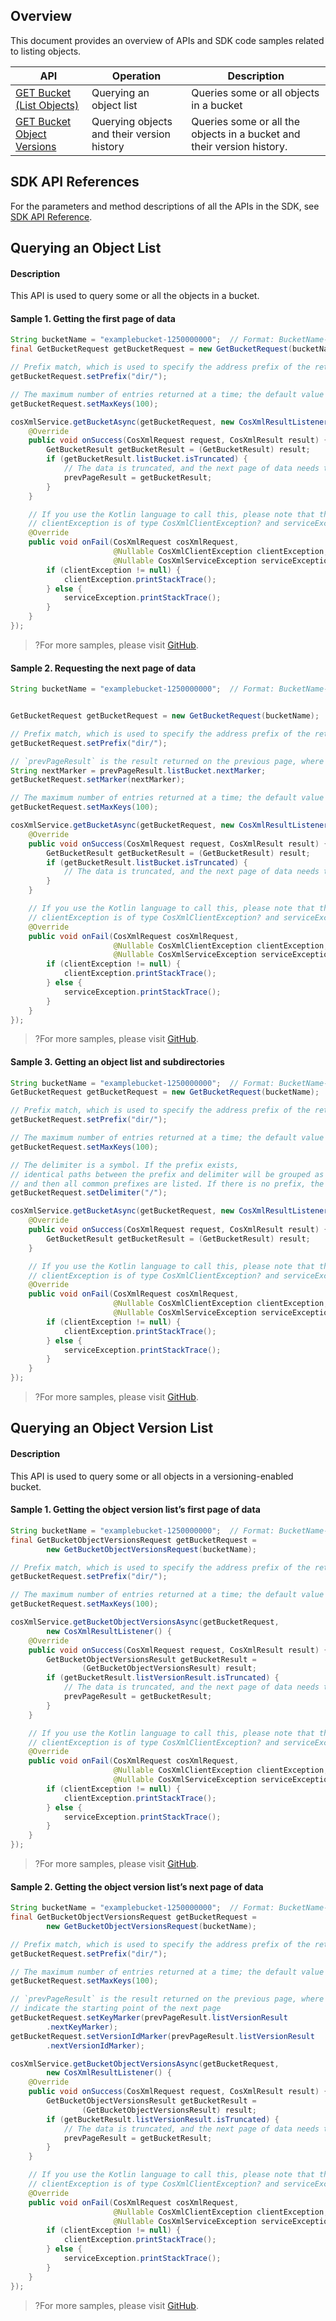 ## Overview

This document provides an overview of APIs and SDK code samples related to listing objects.

| API | Operation | Description |
| ------------------------------------------------------------ | -------------- | ----------------------------------------- |
| [GET Bucket (List Objects)](https://intl.cloud.tencent.com/document/product/436/30614) | Querying an object list | Queries some or all objects in a bucket |
| [GET Bucket Object Versions](https://intl.cloud.tencent.com/document/product/436/31551) | Querying objects and their version history | Queries some or all the objects in a bucket and their version history. |

## SDK API References

For the parameters and method descriptions of all the APIs in the SDK, see [SDK API Reference](https://cos-android-sdk-doc-1253960454.file.myqcloud.com/).

## Querying an Object List

#### Description

This API is used to query some or all the objects in a bucket.

#### Sample 1. Getting the first page of data

[//]: # (.cssg-snippet-get-bucket)
```java
String bucketName = "examplebucket-1250000000";  // Format: BucketName-APPID;
final GetBucketRequest getBucketRequest = new GetBucketRequest(bucketName);

// Prefix match, which is used to specify the address prefix of the returned objects
getBucketRequest.setPrefix("dir/");

// The maximum number of entries returned at a time; the default value is 1,000
getBucketRequest.setMaxKeys(100);

cosXmlService.getBucketAsync(getBucketRequest, new CosXmlResultListener() {
    @Override
    public void onSuccess(CosXmlRequest request, CosXmlResult result) {
        GetBucketResult getBucketResult = (GetBucketResult) result;
        if (getBucketResult.listBucket.isTruncated) {
            // The data is truncated, and the next page of data needs to be pulled
            prevPageResult = getBucketResult;
        }
    }

    // If you use the Kotlin language to call this, please note that the exception in the callback method is nullable; otherwise, the onFail method will not be called back, that is:
    // clientException is of type CosXmlClientException? and serviceException is of type CosXmlServiceException?
    @Override
    public void onFail(CosXmlRequest cosXmlRequest,
                       @Nullable CosXmlClientException clientException,
                       @Nullable CosXmlServiceException serviceException) {
        if (clientException != null) {
            clientException.printStackTrace();
        } else {
            serviceException.printStackTrace();
        }
    }
});
```

>?For more samples, please visit [GitHub](https://github.com/tencentyun/cos-snippets/tree/master/Android/app/src/androidTest/java/com/tencent/qcloud/cosxml/cssg/ListObjects.java).

#### Sample 2. Requesting the next page of data

[//]: # (.cssg-snippet-get-bucket-next-page)
```java
String bucketName = "examplebucket-1250000000";  // Format: BucketName-APPID;


GetBucketRequest getBucketRequest = new GetBucketRequest(bucketName);

// Prefix match, which is used to specify the address prefix of the returned objects
getBucketRequest.setPrefix("dir/");

// `prevPageResult` is the result returned on the previous page, where `nextMarker` indicates the starting point of the next page
String nextMarker = prevPageResult.listBucket.nextMarker;
getBucketRequest.setMarker(nextMarker);

// The maximum number of entries returned at a time; the default value is 1,000
getBucketRequest.setMaxKeys(100);

cosXmlService.getBucketAsync(getBucketRequest, new CosXmlResultListener() {
    @Override
    public void onSuccess(CosXmlRequest request, CosXmlResult result) {
        GetBucketResult getBucketResult = (GetBucketResult) result;
        if (getBucketResult.listBucket.isTruncated) {
            // The data is truncated, and the next page of data needs to be pulled
        }
    }

    // If you use the Kotlin language to call this, please note that the exception in the callback method is nullable; otherwise, the onFail method will not be called back, that is:
    // clientException is of type CosXmlClientException? and serviceException is of type CosXmlServiceException?
    @Override
    public void onFail(CosXmlRequest cosXmlRequest,
                       @Nullable CosXmlClientException clientException,
                       @Nullable CosXmlServiceException serviceException) {
        if (clientException != null) {
            clientException.printStackTrace();
        } else {
            serviceException.printStackTrace();
        }
    }
});
```

>?For more samples, please visit [GitHub](https://github.com/tencentyun/cos-snippets/tree/master/Android/app/src/androidTest/java/com/tencent/qcloud/cosxml/cssg/ListObjects.java).

#### Sample 3. Getting an object list and subdirectories

[//]: # (.cssg-snippet-get-bucket-with-delimiter)
```java
String bucketName = "examplebucket-1250000000";  // Format: BucketName-APPID;
GetBucketRequest getBucketRequest = new GetBucketRequest(bucketName);

// Prefix match, which is used to specify the address prefix of the returned objects
getBucketRequest.setPrefix("dir/");

// The maximum number of entries returned at a time; the default value is 1,000
getBucketRequest.setMaxKeys(100);

// The delimiter is a symbol. If the prefix exists,
// identical paths between the prefix and delimiter will be grouped as together and defined as a common prefix,
// and then all common prefixes are listed. If there is no prefix, the listing starts from the beginning of the path
getBucketRequest.setDelimiter("/");

cosXmlService.getBucketAsync(getBucketRequest, new CosXmlResultListener() {
    @Override
    public void onSuccess(CosXmlRequest request, CosXmlResult result) {
        GetBucketResult getBucketResult = (GetBucketResult) result;
    }

    // If you use the Kotlin language to call this, please note that the exception in the callback method is nullable; otherwise, the onFail method will not be called back, that is:
    // clientException is of type CosXmlClientException? and serviceException is of type CosXmlServiceException?
    @Override
    public void onFail(CosXmlRequest cosXmlRequest,
                       @Nullable CosXmlClientException clientException,
                       @Nullable CosXmlServiceException serviceException) {
        if (clientException != null) {
            clientException.printStackTrace();
        } else {
            serviceException.printStackTrace();
        }
    }
});
```

>?For more samples, please visit [GitHub](https://github.com/tencentyun/cos-snippets/tree/master/Android/app/src/androidTest/java/com/tencent/qcloud/cosxml/cssg/ListObjects.java).

## Querying an Object Version List

#### Description

This API is used to query some or all objects in a versioning-enabled bucket.

#### Sample 1. Getting the object version list’s first page of data

[//]: # (.cssg-snippet-list-objects-versioning)
```java
String bucketName = "examplebucket-1250000000";  // Format: BucketName-APPID;
final GetBucketObjectVersionsRequest getBucketRequest =
        new GetBucketObjectVersionsRequest(bucketName);

// Prefix match, which is used to specify the address prefix of the returned objects
getBucketRequest.setPrefix("dir/");

// The maximum number of entries returned at a time; the default value is 1,000
getBucketRequest.setMaxKeys(100);

cosXmlService.getBucketObjectVersionsAsync(getBucketRequest,
        new CosXmlResultListener() {
    @Override
    public void onSuccess(CosXmlRequest request, CosXmlResult result) {
        GetBucketObjectVersionsResult getBucketResult =
                (GetBucketObjectVersionsResult) result;
        if (getBucketResult.listVersionResult.isTruncated) {
            // The data is truncated, and the next page of data needs to be pulled
            prevPageResult = getBucketResult;
        }
    }

    // If you use the Kotlin language to call this, please note that the exception in the callback method is nullable; otherwise, the onFail method will not be called back, that is:
    // clientException is of type CosXmlClientException? and serviceException is of type CosXmlServiceException?
    @Override
    public void onFail(CosXmlRequest cosXmlRequest,
                       @Nullable CosXmlClientException clientException,
                       @Nullable CosXmlServiceException serviceException) {
        if (clientException != null) {
            clientException.printStackTrace();
        } else {
            serviceException.printStackTrace();
        }
    }
});
```

>?For more samples, please visit [GitHub](https://github.com/tencentyun/cos-snippets/tree/master/Android/app/src/androidTest/java/com/tencent/qcloud/cosxml/cssg/ListObjectsVersioning.java).

#### Sample 2. Getting the object version list’s next page of data

[//]: # (.cssg-snippet-list-objects-versioning-next-page)
```java
String bucketName = "examplebucket-1250000000";  // Format: BucketName-APPID;
final GetBucketObjectVersionsRequest getBucketRequest =
        new GetBucketObjectVersionsRequest(bucketName);

// Prefix match, which is used to specify the address prefix of the returned objects
getBucketRequest.setPrefix("dir/");

// The maximum number of entries returned at a time; the default value is 1,000
getBucketRequest.setMaxKeys(100);

// `prevPageResult` is the result returned on the previous page, where `nextMarker` and `nextVersionIdMarker`
// indicate the starting point of the next page
getBucketRequest.setKeyMarker(prevPageResult.listVersionResult
        .nextKeyMarker);
getBucketRequest.setVersionIdMarker(prevPageResult.listVersionResult
        .nextVersionIdMarker);

cosXmlService.getBucketObjectVersionsAsync(getBucketRequest,
        new CosXmlResultListener() {
    @Override
    public void onSuccess(CosXmlRequest request, CosXmlResult result) {
        GetBucketObjectVersionsResult getBucketResult =
                (GetBucketObjectVersionsResult) result;
        if (getBucketResult.listVersionResult.isTruncated) {
            // The data is truncated, and the next page of data needs to be pulled
            prevPageResult = getBucketResult;
        }
    }

    // If you use the Kotlin language to call this, please note that the exception in the callback method is nullable; otherwise, the onFail method will not be called back, that is:
    // clientException is of type CosXmlClientException? and serviceException is of type CosXmlServiceException?
    @Override
    public void onFail(CosXmlRequest cosXmlRequest,
                       @Nullable CosXmlClientException clientException,
                       @Nullable CosXmlServiceException serviceException) {
        if (clientException != null) {
            clientException.printStackTrace();
        } else {
            serviceException.printStackTrace();
        }
    }
});
```

>?For more samples, please visit [GitHub](https://github.com/tencentyun/cos-snippets/tree/master/Android/app/src/androidTest/java/com/tencent/qcloud/cosxml/cssg/ListObjectsVersioning.java).

